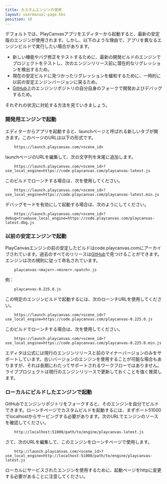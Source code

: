 ```yaml
---
title: カスタムエンジンの使用
layout: usermanual-page.hbs
position: 10
---
```


デフォルトでは、PlayCanvasアプリをエディターから起動すると、最新の安定版のエンジンが使用されます。しかし、以下のような理由で、アプリを異なるエンジンビルドで実行したい場合があります。

* 新しい機能やバグ修正をテストするために、最新の開発ビルドのエンジンでプロジェクトをテストし、次のエンジンリリース前に潜在的なリグレッションを検出するため。
* 現在の安定ビルドに見つかったリグレッションを緩和するために、一時的に以前の安定エンジンバージョンに戻るため。
* [GitHub][1]上のエンジンリポジトリの自分自身のフォークで開発およびデバッグするため。

それぞれの状況に対処する方法を見ていきましょう。

### 開発用エンジンで起動

エディターからアプリを起動すると、launchページと呼ばれる新しいタブが開きます。このページのURLは以下の形式です。

```
    https://launch.playcanvas.com/<scene_id>
```

launchページのURLを編集して、次の文字列を末尾に追加します。

```
    https://launch.playcanvas.com/<scene_id>?use_local_engine=https://code.playcanvas.com/playcanvas-latest.js
```

このビルドでローンチする場合は、次を使用してください。

```
    https://launch.playcanvas.com/<scene_id>?use_local_engine=https://code.playcanvas.com/playcanvas-latest.min.js
```

デバッグモードを有効にして起動する場合は、次のようにしてください。

```
    https://launch.playcanvas.com/<scene_id>?debug=true&use_local_engine=https://code.playcanvas.com/playcanvas-latest.dbg.js
```

### 以前の安定エンジンで起動

PlayCanvasエンジンの前の安定したビルドはcode.playcanvas.comにアーカイブされています。過去のすべてのリリースは[GitHub][2]で見つけることができます。エンジンは次の規則に従って命名されています。

```
    playcanvas-<major>.<minor>.<patch>.js
```

例：

```
    playcanvas-0.225.0.js
```

この特定のエンジンビルドで起動するには、次のローンチURLを使用してください。

```
    https://launch.playcanvas.com/<scene_id>?use_local_engine=https://code.playcanvas.com/playcanvas-0.225.0.js
```

このビルドでローンチする場合は、次を使用してください。

```
    https://launch.playcanvas.com/<scene_id>?use_local_engine=https://code.playcanvas.com/playcanvas-0.225.0.min.js
```

<div class="alert alert-info">エディタは公式には現行のエンジンリリースと前のマイナーバージョンのみをサポートしています。古いバージョンのエンジンを使用することが可能な場合もありますが、それは長期にわたってサポートされるワークフローではありません。ライブプロジェクトは現行のエンジンリリースで更新しておくことを強く推奨します。</div>

### ローカルにビルドしたエンジンで起動

GitHubでエンジンリポジトリをフォークすると、そのエンジンを自分でビルドできます。ローンチページでカスタムビルドを起動するには、まずポート51000でlocalhostからサービングする必要があります。次のURLでエンジンのソースを確認してください。

```
    http://localhost:51000/path/to/engine/playcanvas-latest.js
```

さて、次のURLを編集して、このエンジンをローンチページで使用します。

```
    http://launch.playcanvas.com/<scene_id>?use_local_engine=http://localhost:51000/path/to/engine/playcanvas-latest.js
```

ローカルにサービスされたエンジンを使用するために、起動ページをhttpに変更する必要があることに注意してください。

[1]: https://github.com/playcanvas/engine
[2]: https://github.com/playcanvas/engine/releases
